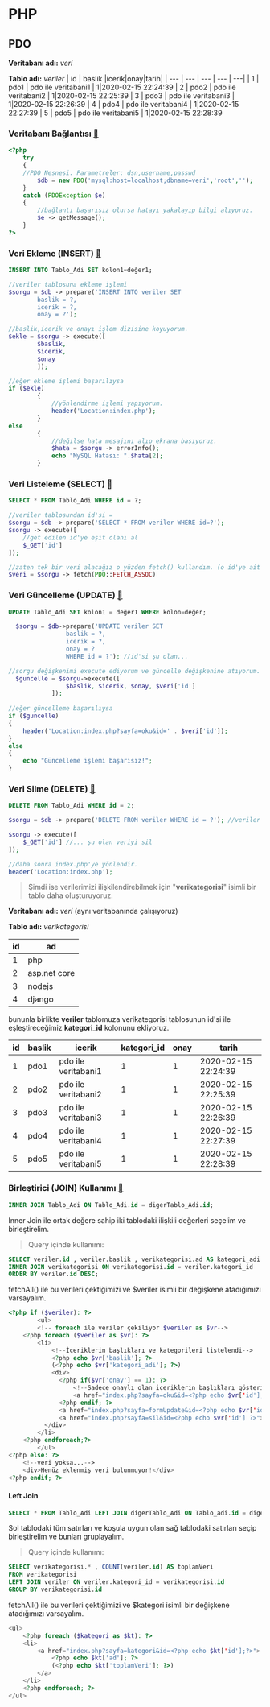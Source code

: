 # PHP
## PDO
**Veritabanı adı:** *veri*

**Tablo adı:** *veriler*
| id | baslik  |icerik|onay|tarih|
| --- | --- | --- | --- | ---|
| 1  |  pdo1 | pdo ile veritabani1 | 1|2020-02-15 22:24:39
| 2  |  pdo2 | pdo ile veritabani2 | 1|2020-02-15 22:25:39
| 3  |  pdo3 | pdo ile veritabani3 | 1|2020-02-15 22:26:39
| 4  |  pdo4 | pdo ile veritabani4 | 1|2020-02-15 22:27:39
| 5  |  pdo5 | pdo ile veritabani5 | 1|2020-02-15 22:28:39

### Veritabanı Bağlantısı  [🐘](https://github.com/yenilikci/php/blob/master/PDO/baglan.php "🐘")
```php
<?php
    try
    {
	//PDO Nesnesi. Parametreler: dsn,username,passwd
        $db = new PDO('mysql:host=localhost;dbname=veri','root',''); 
    }
    catch (PDOException $e)
    {
        //bağlantı başarısız olursa hatayı yakalayıp bilgi alıyoruz.
        $e -> getMessage();
    }
?>
```
### Veri Ekleme (INSERT) [🐘](https://github.com/yenilikci/php/blob/master/PDO/formInsert.php "🐘")
```sql
INSERT INTO Tablo_Adi SET kolon1=değer1;
```
```php
//veriler tablosuna ekleme işlemi
$sorgu = $db -> prepare('INSERT INTO veriler SET
        baslik = ?,
        icerik = ?,
        onay = ?');

//baslik,icerik ve onayı işlem dizisine koyuyorum.
$ekle = $sorgu -> execute([
        $baslik,
        $icerik,
        $onay
        ]);

//eğer ekleme işlemi başarılıysa
if ($ekle)
        {
            //yönlendirme işlemi yapıyorum.
            header('Location:index.php');
        } 
else 
        {
            //değilse hata mesajını alıp ekrana basıyoruz.
            $hata = $sorgu -> errorInfo();
            echo "MySQL Hatası: ".$hata[2];
        }
```
### Veri Listeleme (SELECT) 🐘
```sql
SELECT * FROM Tablo_Adi WHERE id = ?;
```
```php
//veriler tablosundan id'si =
$sorgu = $db -> prepare('SELECT * FROM veriler WHERE id=?');
$sorgu -> execute([
    //get edilen id'ye eşit olanı al
    $_GET['id']
]);

//zaten tek bir veri alacağız o yüzden fetch() kullandım. (o id'ye ait olan)
$veri = $sorgu -> fetch(PDO::FETCH_ASSOC)
```
### Veri Güncelleme (UPDATE) [🐘](https://github.com/yenilikci/php/blob/master/PDO/formUpdate.php "🐘")
```sql
UPDATE Tablo_Adi SET kolon1 = değer1 WHERE kolon=değer;
```
```php
  $sorgu = $db->prepare('UPDATE veriler SET
                baslik = ?,
                icerik = ?,
                onay = ?
                WHERE id = ?'); //id'si şu olan...

//sorgu değişkenimi execute ediyorum ve güncelle değişkenine atıyorum.
  $guncelle = $sorgu->execute([
                $baslik, $icerik, $onay, $veri['id']
            ]);
	    
//eğer güncelleme başarılıysa
if ($guncelle) 
{
	header('Location:index.php?sayfa=oku&id=' . $veri['id']);
} 
else
{
	echo "Güncelleme işlemi başarısız!";
}
```
### Veri Silme (DELETE) [🐘](https://github.com/yenilikci/php/blob/master/PDO/sil.php "🐘")
```sql
DELETE FROM Tablo_Adi WHERE id = 2;
```
```php
$sorgu = $db -> prepare('DELETE FROM veriler WHERE id = ?'); //veriler tablosunda id'si...

$sorgu -> execute([
    $_GET['id'] //... şu olan veriyi sil
]);

//daha sonra index.php'ye yönlendir.
header('Location:index.php');
```

> Şimdi ise verilerimizi ilişkilendirebilmek için "**verikategorisi**" isimli bir tablo daha oluşturuyoruz.

**Veritabanı adı:** *veri* (aynı veritabanında çalışıyoruz)

**Tablo adı:** *verikategorisi*

| id | ad  |
| --- | --- |
| 1  |  php |
| 2  |  asp.net core | 
| 3  |  nodejs | 
| 4  |  django |

bununla birlikte **veriler** tablomuza verikategorisi tablosunun id'si ile eşleştireceğimiz **kategori_id** kolonunu ekliyoruz.


| id | baslik  |icerik |kategori_id|onay|tarih|
| --- | --- | --- | --- | ---|---|
| 1  |  pdo1 | pdo ile veritabani1 | 1|1|2020-02-15 22:24:39
| 2  |  pdo2 | pdo ile veritabani2 |1| 1|2020-02-15 22:25:39
| 3  |  pdo3 | pdo ile veritabani3 | 1|1|2020-02-15 22:26:39
| 4  |  pdo4 | pdo ile veritabani4 | 1|1|2020-02-15 22:27:39
| 5  |  pdo5 | pdo ile veritabani5 | 1|1|2020-02-15 22:28:39

### Birleştirici (JOIN) Kullanımı [🐘](https://github.com/yenilikci/php/blob/master/PDO/homepage.php "🐘")
```sql
INNER JOIN Tablo_Adi ON Tablo_Adi.id = digerTablo_Adi.id;
```
Inner Join ile ortak değere sahip iki tablodaki ilişkili değerleri seçelim ve birleştirelim.
> Query içinde kullanımı:

```sql
SELECT veriler.id , veriler.baslik , verikategorisi.ad AS kategori_adi , veriler.onay FROM veriler
INNER JOIN verikategorisi ON verikategorisi.id = veriler.kategori_id
ORDER BY veriler.id DESC;
```
fetchAll() ile bu verileri çektiğimizi ve $veriler isimli bir değişkene atadığımızı varsayalım.

```php
<?php if ($veriler): ?>
        <ul>
        <!-- foreach ile veriler çekiliyor $veriler as $vr-->
    <?php foreach ($veriler as $vr): ?>
        <li>
            <!--İçeriklerin başlıkları ve kategorileri listelendi-->
            <?php echo $vr['baslik']; ?>
            (<?php echo $vr['kategori_adi']; ?>)
            <div>
              <?php if($vr['onay'] == 1): ?>
                  <!--Sadece onaylı olan içeriklerin başlıkları gösterilecek.-->
                  <a href="index.php?sayfa=oku&id=<?php echo $vr['id'];?>">[OKU]</a>
              <?php endif; ?>
              <a href="index.php?sayfa=formUpdate&id=<?php echo $vr['id'] ?>">[DÜZENLE]</a>
              <a href="index.php?sayfa=sil&id=<?php echo $vr['id'] ?>">[SİL]</a>
          </div>
        </li>
    <?php endforeach;?>
        </ul>
<?php else: ?>
    <!--veri yoksa...-->
    <div>Henüz eklenmiş veri bulunmuyor!</div>
<?php endif; ?>
```
#### Left Join
```sql
SELECT * FROM Tablo_Adi LEFT JOIN digerTablo_Adi ON Tablo_adi.id = digerTablo_Adi.id;
```
Sol tablodaki tüm satırları ve koşula uygun olan sağ tablodaki satırları seçip birleştirelim ve bunları gruplayalım.
> Query içinde kullanımı:

```sql
SELECT verikategorisi.* , COUNT(veriler.id) AS toplamVeri 
FROM verikategorisi
LEFT JOIN veriler ON veriler.kategori_id = verikategorisi.id
GROUP BY verikategorisi.id
```
fetchAll() ile bu verileri çektiğimizi ve $kategori isimli bir değişkene atadığımızı varsayalım.

```php
<ul>
    <?php foreach ($kategori as $kt): ?>
    <li>
        <a href="index.php?sayfa=kategori&id=<?php echo $kt['id'];?>">
            <?php echo $kt['ad']; ?>
            (<?php echo $kt['toplamVeri']; ?>)
        </a>
    </li>
    <?php endforeach; ?>
</ul>
```

